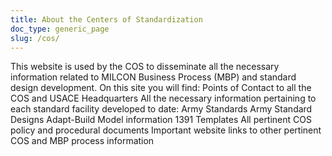 ```yaml
---
title: About the Centers of Standardization
doc_type: generic_page
slug: /cos/
---
```


This website is used by the COS to disseminate all the necessary information related to MILCON Business Process (MBP) and standard design development. On this site you will find: Points of Contact to all the COS and USACE Headquarters All the necessary information pertaining to each standard facility developed to date: Army Standards Army Standard Designs Adapt-Build Model information 1391 Templates All pertinent COS policy and procedural documents Important website links to other pertinent COS and MBP process information
